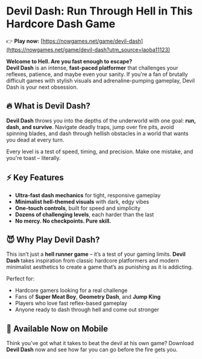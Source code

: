 # Devil Dash: Run Through Hell in This Hardcore Dash Game

👉 **Play now:** [https://nowgames.net/game/devil-dash](https://nowgames.net/game/devil-dash?utm_source=laoba11123)

**Welcome to Hell. Are you fast enough to escape?**  
**Devil Dash** is an intense, **fast-paced platformer** that challenges your reflexes, patience, and maybe even your sanity. If you're a fan of brutally difficult games with stylish visuals and adrenaline-pumping gameplay, Devil Dash is your next obsession.

## 🔥 What is Devil Dash?

**Devil Dash** throws you into the depths of the underworld with one goal: **run, dash, and survive**. Navigate deadly traps, jump over fire pits, avoid spinning blades, and dash through hellish obstacles in a world that wants you dead at every turn.

Every level is a test of speed, timing, and precision. Make one mistake, and you're toast – literally.

## ⚡ Key Features

- **Ultra-fast dash mechanics** for tight, responsive gameplay
- **Minimalist hell-themed visuals** with dark, edgy vibes
- **One-touch controls**, built for speed and simplicity
- **Dozens of challenging levels**, each harder than the last
- **No mercy. No checkpoints. Pure skill.**

## 😈 Why Play Devil Dash?

This isn’t just a **hell runner game** – it’s a test of your gaming limits. **Devil Dash** takes inspiration from classic hardcore platformers and modern minimalist aesthetics to create a game that’s as punishing as it is addicting.

Perfect for:

- Hardcore gamers looking for a real challenge
- Fans of **Super Meat Boy**, **Geometry Dash**, and **Jump King**
- Players who love fast reflex-based gameplay
- Anyone ready to dash through hell and come out stronger

## 📱 Available Now on Mobile

Think you’ve got what it takes to beat the devil at his own game? Download **Devil Dash** now and see how far you can go before the fire gets you.


